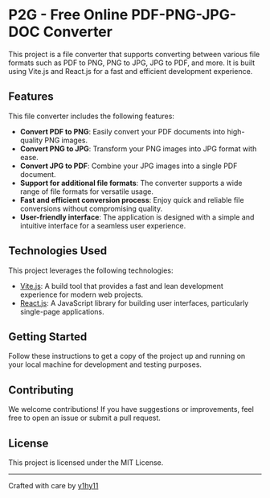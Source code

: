 # P2G - Free Online PDF-PNG-JPG-DOC Converter

This project is a file converter that supports converting between various file formats such as PDF to PNG, PNG to JPG, JPG to PDF, and more. It is built using Vite.js and React.js for a fast and efficient development experience.

## Features

This file converter includes the following features:

- **Convert PDF to PNG**: Easily convert your PDF documents into high-quality PNG images.
- **Convert PNG to JPG**: Transform your PNG images into JPG format with ease.
- **Convert JPG to PDF**: Combine your JPG images into a single PDF document.
- **Support for additional file formats**: The converter supports a wide range of file formats for versatile usage.
- **Fast and efficient conversion process**: Enjoy quick and reliable file conversions without compromising quality.
- **User-friendly interface**: The application is designed with a simple and intuitive interface for a seamless user experience.

## Technologies Used

This project leverages the following technologies:

- [Vite.js](https://vitejs.dev/): A build tool that provides a fast and lean development experience for modern web projects.
- [React.js](https://reactjs.org/): A JavaScript library for building user interfaces, particularly single-page applications.


## Getting Started

Follow these instructions to get a copy of the project up and running on your local machine for development and testing purposes.

## Contributing

We welcome contributions! If you have suggestions or improvements, feel free to open an issue or submit a pull request.

## License

This project is licensed under the MIT License.

---

Crafted with care by [y1hy11](https://github.com/Y1hy11)